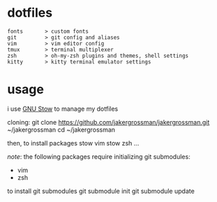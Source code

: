 # dotfiles
    fonts       > custom fonts
    git         > git config and aliases
    vim         > vim editor config
    tmux        > terminal multiplexer
    zsh         > oh-my-zsh plugins and themes, shell settings
    kitty       > kitty terminal emulator settings

# usage
i use [GNU Stow](https://www.gnu.org/software/stow/) to manage my dotfiles

cloning:
    git clone https://github.com/jakergrossman/jakergrossman.git ~/jakergrossman
    cd ~/jakergrossman

then, to install packages
    stow vim
    stow zsh
    ...

*note*: the following packages require initializing git submodules:
* vim
* zsh

to install git submodules
    git submodule init
    git submodule update
